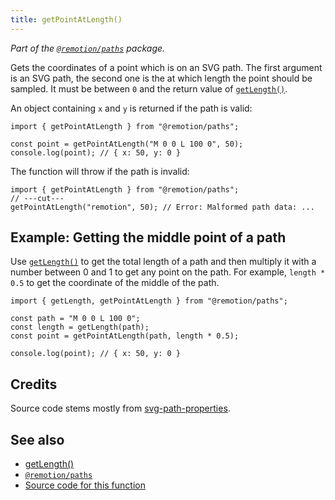 ```yaml
---
title: getPointAtLength()
---
```


_Part of the [`@remotion/paths`](/docs/paths) package._

Gets the coordinates of a point which is on an SVG path.
The first argument is an SVG path, the second one is the at which length the point should be sampled. It must be between `0` and the return value of [`getLength()`](/docs/paths/get-length).

An object containing `x` and `y` is returned if the path is valid:

```tsx twoslash
import { getPointAtLength } from "@remotion/paths";

const point = getPointAtLength("M 0 0 L 100 0", 50);
console.log(point); // { x: 50, y: 0 }
```

The function will throw if the path is invalid:

```tsx twoslash
import { getPointAtLength } from "@remotion/paths";
// ---cut---
getPointAtLength("remotion", 50); // Error: Malformed path data: ...
```

## Example: Getting the middle point of a path

Use [`getLength()`](/docs/paths/get-length) to get the total length of a path and then multiply it with a number between 0 and 1 to get any point on the path. For example, `length * 0.5` to get the coordinate of the middle of the path.

```tsx twoslash
import { getLength, getPointAtLength } from "@remotion/paths";

const path = "M 0 0 L 100 0";
const length = getLength(path);
const point = getPointAtLength(path, length * 0.5);

console.log(point); // { x: 50, y: 0 }
```

## Credits

Source code stems mostly from [svg-path-properties](https://www.npmjs.com/package/svg-path-properties).

## See also

- [getLength()](/docs/paths/get-length)
- [`@remotion/paths`](/docs/paths)
- [Source code for this function](https://github.com/remotion-dev/remotion/blob/main/packages/paths/src/get-point-at-length.ts)
